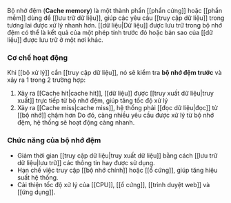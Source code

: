 Bộ nhớ đệm (**Cache memory**) là một thành phần [[phần cứng]] hoặc [[phần mềm]] dùng để [[lưu trữ dữ liệu]], giúp các yêu cầu [[truy cập dữ liệu]] trong tương lai được xử lý nhanh hơn. [[dữ liệu|Dữ liệu]] được lưu trữ trong bộ nhớ đệm có thể là kết quả của một phép tính trước đó hoặc bản sao của [[dữ liệu]] được lưu trữ ở một nơi khác.

### Cơ chế hoạt động
Khi [[bộ xử lý]] cần [[truy cập dữ liệu]], nó sẽ kiểm tra **bộ nhớ đệm trước** và xảy ra 1 trong 2 trường hợp:
1. Xảy ra [[Cache hit|cache hit]], [[dữ liệu]] được [[truy xuất dữ liệu|truy xuất]] trực tiếp từ bộ nhớ đệm, giúp tăng tốc độ xử lý
2. Xảy ra [[Cache miss|cache miss]], hệ thống phải [[đọc dữ liệu|đọc]] từ [[bộ nhớ]] chậm hơn
Do đó, càng nhiều yêu cầu được xử lý từ bộ nhớ đệm, hệ thống sẽ hoạt động càng nhanh.

### Chức năng của bộ nhớ đệm
- Giảm thời gian [[truy cập dữ liệu|truy xuất dữ liệu]] bằng cách [[lưu trữ dữ liệu|lưu trữ]] các thông tin hay được sử dụng.
- Hạn chế việc truy cập [[bộ nhớ chính]] hoặc [[ổ cứng]], giúp tăng hiệu suất hệ thống.
- Cải thiện tốc độ xử lý của [[CPU]], [[ổ cứng]], [[trình duyệt web]] và [[ứng dụng]].